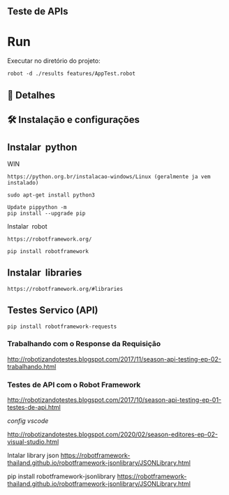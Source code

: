  
## Teste de APIs
  
# Run
Executar no diretório do projeto:

````
robot -d ./results features/AppTest.robot
````

## 📁 Detalhes 
 
## 🛠️ Instalação e configurações

## Instalar  python
WIN 
````
https://python.org.br/instalacao-windows/Linux (geralmente ja vem instalado)
 
sudo apt-get install python3

Update pippython -m 
pip install --upgrade pip
````
Instalar  robot
````
https://robotframework.org/
 
pip install robotframework
````
## Instalar  libraries
````
https://robotframework.org/#libraries
````


## Testes Servico (API)
````
pip install robotframework-requests
````
### Trabalhando com o Response da Requisição

http://robotizandotestes.blogspot.com/2017/11/season-api-testing-ep-02-trabalhando.html

### Testes de API com o Robot Framework

http://robotizandotestes.blogspot.com/2017/10/season-api-testing-ep-01-testes-de-api.html


*config vscode*

http://robotizandotestes.blogspot.com/2020/02/season-editores-ep-02-visual-studio.html
 

Intalar library json
https://robotframework-thailand.github.io/robotframework-jsonlibrary/JSONLibrary.html

pip install robotframework-jsonlibrary
https://robotframework-thailand.github.io/robotframework-jsonlibrary/JSONLibrary.html
 
